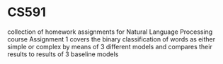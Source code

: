 # CS591
collection of homework assignments for Natural Language Processing course
Assignment 1 covers the binary classification of words as either simple or complex by means of 3 different models and compares their results to results of 3 baseline models
